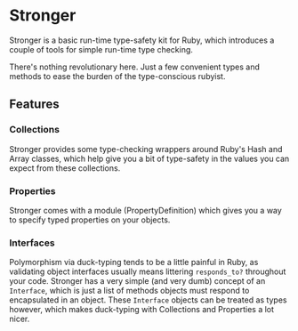 # Stronger

Stronger is a basic run-time type-safety kit for Ruby, which introduces a couple
of tools for simple run-time type checking.

There's nothing revolutionary here.  Just a few convenient types and methods to
ease the burden of the type-conscious rubyist.

## Features

### Collections

Stronger provides some type-checking wrappers around Ruby's Hash and Array
classes, which help give you a bit of type-safety in the values you can expect
from these collections.

### Properties

Stronger comes with a module (PropertyDefinition) which gives you a way to specify
typed properties on your objects.

### Interfaces

Polymorphism via duck-typing tends to be a little painful in Ruby, as
validating object interfaces usually means littering `responds_to?` throughout
your code.  Stronger has a very simple (and very dumb) concept of an `Interface`,
which is just a list of methods objects must respond to encapsulated in an
object.  These `Interface` objects can be treated as types however, which makes
duck-typing with Collections and Properties a lot nicer.
